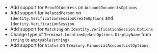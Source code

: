 * Add support for `ProofOfAddress` on `AccountDocumentsOptions`
* Add support for `RelatedPerson` on `Identity.VerificationSessionCreateOptions` and `Identity.VerificationSession`
* Add support for `Matching` on `Identity.VerificationSession.Options`
* Change type of `Terminal.LocationUpdateOptions.DisplayName` from `string` to `emptyable(string)`
* Add support for `Status` on `Treasury.FinancialAccountListOptions`